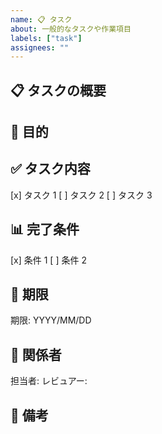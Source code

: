 ```yaml
---
name: 📋 タスク
about: 一般的なタスクや作業項目
labels: ["task"]
assignees: ""
---
```


## 📋 タスクの概要

<!-- タスクの内容を簡潔に説明してください -->

## 🎯 目的

<!-- このタスクの目的や達成したいことを説明してください -->

## ✅ タスク内容

[x] タスク 1
[ ] タスク 2
[ ] タスク 3

## 📊 完了条件

<!-- タスクが完了したと判断できる条件を記載してください -->

[x] 条件 1
[ ] 条件 2

## 📅 期限

<!-- 期限がある場合は記載してください -->

期限: YYYY/MM/DD

## 👥 関係者

<!-- 関係者やアサイン先があれば記載してください -->

担当者:
レビュアー:

## 📝 備考

<!-- その他の情報や注意点があれば記載してください -->
